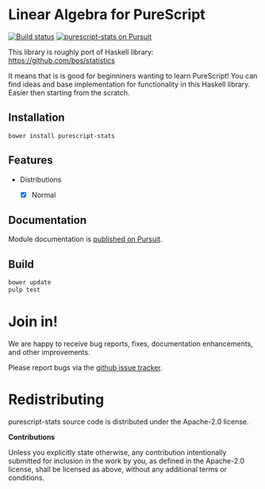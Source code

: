 # Linear Algebra for PureScript

[![Build status](https://travis-ci.org/klangner/purescript-stats.svg?branch=master)](https://travis-ci.org/klangner/purescript-stats)
<a href="https://pursuit.purescript.org/packages/purescript-stats">
  <img src="https://pursuit.purescript.org/packages/purescript-stats/badge"
       alt="purescript-stats on Pursuit">
  </img>
</a>

This library is roughly port of Haskell library: https://github.com/bos/statistics

It means that is is good for beginniners wanting to learn PureScript! 
You can find ideas and base implementation for functionality in this Haskell library. Easier then starting from the scratch.


## Installation

```
bower install purescript-stats
```

## Features

  * Distributions
    * [x] Normal 


## Documentation

Module documentation is [published on Pursuit](http://pursuit.purescript.org/packages/purescript-stats).


## Build

```bash
bower update
pulp test
```


# Join in!

We are happy to receive bug reports, fixes, documentation enhancements,
and other improvements.

Please report bugs via the
[github issue tracker](http://github.com/klangner/purescript-stats/issues).



# Redistributing

purescript-stats source code is distributed under the Apache-2.0 license.

**Contributions**

Unless you explicitly state otherwise, any contribution intentionally submitted
for inclusion in the work by you, as defined in the Apache-2.0 license, shall be
licensed as above, without any additional terms or conditions.
